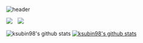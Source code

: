 ![header](https://capsule-render.vercel.app/api?type=slice&color=auto&height=300&section=header&text=Subin_s&fontSize=90)

<a href="https://www.instagram.com/_subni_ns/" target="_blank"><img src="https://img.shields.io/badge/Instagram-E4405F?style=flat-square&logo=Instagram&logoColor=white"/></a>
<a href="https://su-ing.tistory.com"/>
    <img 
        src="http://img.shields.io/badge/-Tech%20Blog-655ced?style=flat&logo=github&link=https://byul91oh.tistory.com/"
        style="height : auto; margin-left : 10px; margin-right : 10px;"/></a> 
        
![ksubin98's github stats](https://github-readme-stats.vercel.app/api?username=ksubin98&show_icons=true)
[![ksubin98's github stats](https://github-readme-stats.vercel.app/api/top-langs/?username=ksubin98&show_icons=true&hide_border=true&title_color=004386&icon_color=004386&layout=compact)](https://github.com/ksubin98)
